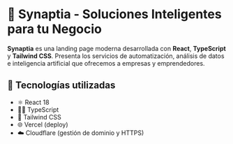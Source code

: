 # 🧠 Synaptia - Soluciones Inteligentes para tu Negocio

**Synaptia** es una landing page moderna desarrollada con **React**, **TypeScript** y **Tailwind CSS**. Presenta los servicios de automatización, análisis de datos e inteligencia artificial que ofrecemos a empresas y emprendedores.

## 🚀 Tecnologías utilizadas

- ⚛️ React 18
- 🧑‍💻 TypeScript
- 🎨 Tailwind CSS
- 🌐 Vercel (deploy)
- ☁️ Cloudflare (gestión de dominio y HTTPS)